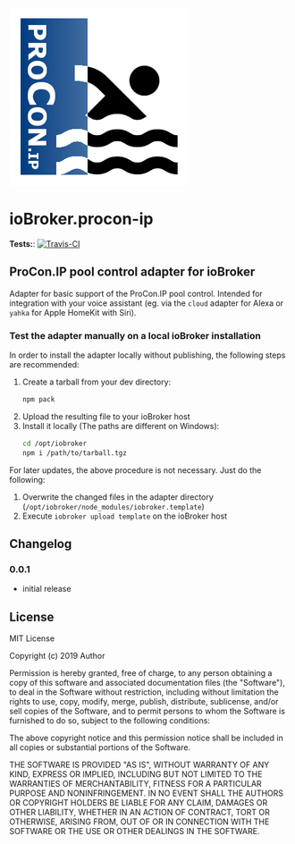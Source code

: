 ![Logo](admin/iobroker-procon-ip.png)
# ioBroker.procon-ip

<!--[![NPM version](http://img.shields.io/npm/v/iobroker.template.svg)](https://www.npmjs.com/package/iobroker.template)-->
<!--[![Downloads](https://img.shields.io/npm/dm/iobroker.template.svg)](https://www.npmjs.com/package/iobroker.template)-->
<!--[![Dependency Status](https://img.shields.io/david/Author/iobroker.template.svg)](https://david-dm.org/Author/iobroker.template)-->
<!--[![Known Vulnerabilities](https://snyk.io/test/github/ylabonte/ioBroker.procon-ip/badge.svg)](https://snyk.io/test/github/ylabonte/ioBroker.procon-ip)-->

<!--[![NPM](https://nodei.co/npm/iobroker.template.png?downloads=true)](https://nodei.co/npm/iobroker.template/)-->

**Tests:**: [![Travis-CI](http://img.shields.io/travis/ylabonte/ioBroker.procon-ip/master.svg)](https://travis-ci.org/ylabonte/ioBroker.procon-ip)

## ProCon.IP pool control adapter for ioBroker

Adapter for basic support of the ProCon.IP pool control. Intended for integration with your voice assistant (eg. via 
the `cloud` adapter for Alexa or `yahka` for Apple HomeKit with Siri).

### Test the adapter manually on a local ioBroker installation

In order to install the adapter locally without publishing, the following steps are recommended:
1. Create a tarball from your dev directory:  
	```bash
	npm pack
	```
1. Upload the resulting file to your ioBroker host
1. Install it locally (The paths are different on Windows):
	```bash
	cd /opt/iobroker
	npm i /path/to/tarball.tgz
	```

For later updates, the above procedure is not necessary. Just do the following:
1. Overwrite the changed files in the adapter directory (`/opt/iobroker/node_modules/iobroker.template`)
1. Execute `iobroker upload template` on the ioBroker host

## Changelog

### 0.0.1
* initial release

## License
MIT License

Copyright (c) 2019 Author

Permission is hereby granted, free of charge, to any person obtaining a copy
of this software and associated documentation files (the "Software"), to deal
in the Software without restriction, including without limitation the rights
to use, copy, modify, merge, publish, distribute, sublicense, and/or sell
copies of the Software, and to permit persons to whom the Software is
furnished to do so, subject to the following conditions:

The above copyright notice and this permission notice shall be included in all
copies or substantial portions of the Software.

THE SOFTWARE IS PROVIDED "AS IS", WITHOUT WARRANTY OF ANY KIND, EXPRESS OR
IMPLIED, INCLUDING BUT NOT LIMITED TO THE WARRANTIES OF MERCHANTABILITY,
FITNESS FOR A PARTICULAR PURPOSE AND NONINFRINGEMENT. IN NO EVENT SHALL THE
AUTHORS OR COPYRIGHT HOLDERS BE LIABLE FOR ANY CLAIM, DAMAGES OR OTHER
LIABILITY, WHETHER IN AN ACTION OF CONTRACT, TORT OR OTHERWISE, ARISING FROM,
OUT OF OR IN CONNECTION WITH THE SOFTWARE OR THE USE OR OTHER DEALINGS IN THE
SOFTWARE.
